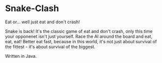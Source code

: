 # Snake-Clash

Eat or... well just eat and don't crash!

Snake is back! It's the classic game of eat and don't crash, only this time your opponenet isn't just yourself. Race the AI around the board and eat, eat, eat! Better eat fast, because in this world, it's not just about survival of the fittest - it's about survival of the biggest.

Written in Java. 
